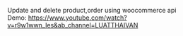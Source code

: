 Update and delete product,order using woocommerce api <br>
Demo: https://www.youtube.com/watch?v=r9w1wwn_Ies&ab_channel=LUATTHAIVAN
